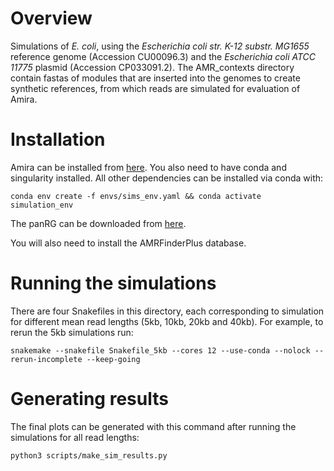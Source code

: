 
# Overview

Simulations of *E. coli*, using the *Escherichia coli str. K-12 substr. MG1655* reference genome (Accession CU00096.3) and the *Escherichia coli ATCC 11775* plasmid (Accession CP033091.2). The AMR_contexts directory contain fastas of modules that are inserted into the genomes to create synthetic references, from which reads are simulated for evaluation of Amira.

# Installation

Amira can be installed from [here](https://github.com/Danderson123/amira). You also need to have conda and singularity installed. All other dependencies can be installed via conda with:

```{bash}
conda env create -f envs/sims_env.yaml && conda activate simulation_env
```

The panRG can be downloaded from [here](https://drive.google.com/file/d/13c_bUXnBEs9iEPPobou7-xEgkz_t08YP/view?usp=sharing).

You will also need to install the AMRFinderPlus database.

# Running the simulations

There are four Snakefiles in this directory, each corresponding to simulation for different mean read lengths (5kb, 10kb, 20kb and 40kb). For example, to rerun the 5kb simulations run:
```{bash}
snakemake --snakefile Snakefile_5kb --cores 12 --use-conda --nolock --rerun-incomplete --keep-going 
```

# Generating results

The final plots can be generated with this command after running the simulations for all read lengths:
```{bash}
python3 scripts/make_sim_results.py
```